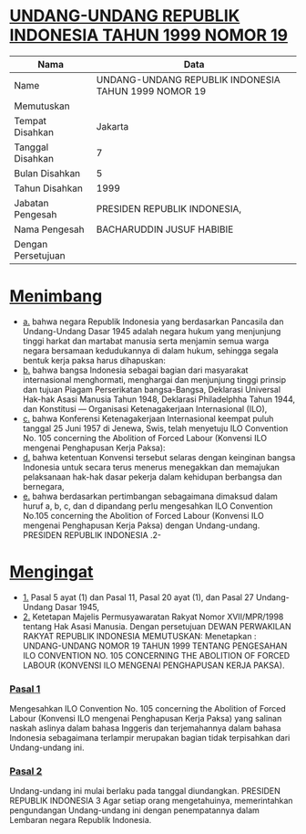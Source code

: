 # [UNDANG-UNDANG REPUBLIK INDONESIA TAHUN 1999 NOMOR 19](http://example.org/legal/document/uu/1999/19)

| Nama | Data |
| ------ | ----- |
|Name|UNDANG-UNDANG REPUBLIK INDONESIA TAHUN 1999 NOMOR 19|
|Memutuskan||
|Tempat Disahkan|Jakarta|
|Tanggal Disahkan|7|
|Bulan Disahkan|5|
|Tahun Disahkan|1999|
|Jabatan Pengesah|PRESIDEN REPUBLIK INDONESIA,|
|Nama Pengesah|BACHARUDDIN JUSUF HABIBIE|
|Dengan Persetujuan||
# [Menimbang](http://example.org/legal/document/uu/1999/19/menimbang)

* [a.](http://example.org/legal/document/uu/1999/19/menimbang/point/a) bahwa negara Republik Indonesia yang berdasarkan Pancasila dan Undang-Undang Dasar 1945 adalah negara hukum yang menjunjung tinggi harkat dan martabat manusia serta menjamin semua warga negara bersamaan kedudukannya di dalam hukum, sehingga segala bentuk kerja paksa harus dihapuskan:
* [b.](http://example.org/legal/document/uu/1999/19/menimbang/point/b) bahwa bangsa Indonesia sebagai bagian dari masyarakat internasional menghormati, menghargai dan menjunjung tinggi prinsip dan tujuan Piagam Perserikatan bangsa-Bangsa, Deklarasi Universal Hak-hak Asasi Manusia Tahun 1948, Deklarasi Philadelphha Tahun 1944, dan Konstitusi — Organisasi Ketenagakerjaan Internasional (ILO),
* [c.](http://example.org/legal/document/uu/1999/19/menimbang/point/c) bahwa Konferensi Ketenagakerjaan Internasional keempat puluh tanggal 25 Juni 1957 di Jenewa, Swis, telah menyetuju ILO Convention No. 105 concerning the Abolition of Forced Labour (Konvensi ILO mengenai Penghapusan Kerja Paksa):
* [d.](http://example.org/legal/document/uu/1999/19/menimbang/point/d) bahwa ketentuan Konvensi tersebut selaras dengan keinginan bangsa Indonesia untuk secara terus menerus menegakkan dan memajukan pelaksanaan hak-hak dasar pekerja dalam kehidupan berbangsa dan bernegara,
* [e.](http://example.org/legal/document/uu/1999/19/menimbang/point/e) bahwa berdasarkan pertimbangan sebagaimana dimaksud dalam huruf a, b, c, dan d dipandang perlu mengesahkan ILO Convention No.105 concerning the Abolition of Forced Labour (Konvensi ILO mengenai Penghapusan Kerja Paksa) dengan Undang-undang. PRESIDEN REPUBLIK INDONESIA .2-
# [Mengingat](http://example.org/legal/document/uu/1999/19/mengingat)

* [1.](http://example.org/legal/document/uu/1999/19/mengingat/point/0001) Pasal 5 ayat (1) dan Pasal 11, Pasal 20 ayat (1), dan Pasal 27 Undang-Undang Dasar 1945,
* [2.](http://example.org/legal/document/uu/1999/19/mengingat/point/0002) Ketetapan Majelis Permusyawaratan Rakyat Nomor XVII/MPR/1998 tentang Hak Asasi Manusia. Dengan persetujuan DEWAN PERWAKILAN RAKYAT REPUBLIK INDONESIA MEMUTUSKAN: Menetapkan : UNDANG-UNDANG NOMOR 19 TAHUN 1999 TENTANG PENGESAHAN ILO CONVENTION NO. 105 CONCERNING THE ABOLITION OF FORCED LABOUR (KONVENSI ILO MENGENAI PENGHAPUSAN KERJA PAKSA).

### [Pasal 1](http://example.org/legal/document/uu/1999/19/pasal/0001)
Mengesahkan ILO Convention No. 105 concerning the Abolition of Forced Labour (Konvensi ILO mengenai Penghapusan Kerja Paksa) yang salinan naskah aslinya dalam bahasa Inggeris dan terjemahannya dalam bahasa Indonesia sebagaimana terlampir merupakan bagian tidak terpisahkan dari Undang-undang ini.


### [Pasal 2](http://example.org/legal/document/uu/1999/19/pasal/0002)
Undang-undang ini mulai berlaku pada tanggal diundangkan. PRESIDEN REPUBLIK INDONESIA 3 Agar setiap orang mengetahuinya, memerintahkan pengundangan Undang-undang ini dengan penempatannya dalam Lembaran negara Republik Indonesia.

